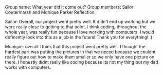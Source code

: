Group name: What year did it come out?
Group members: Sailor Coutermarsh and Monique Parker
Reflection: 

Sailor: Overall, our project went pretty well.  It didn't end up working but we were really 
close to getting to that point. I think coding, throughout the whole year, was really fun because 
I love working with computers.  I would definently look into this as a job in the future!
Thank you for everything! :)

Monique: overall I think that this project went pretty well. I thought the hardest part was putting the pictures in that we neeed because we couldnt really figure out how to make them smaller so we only have
one picture on there. I honestly didnt really like coding because its not my thing but my dad works with computers.

